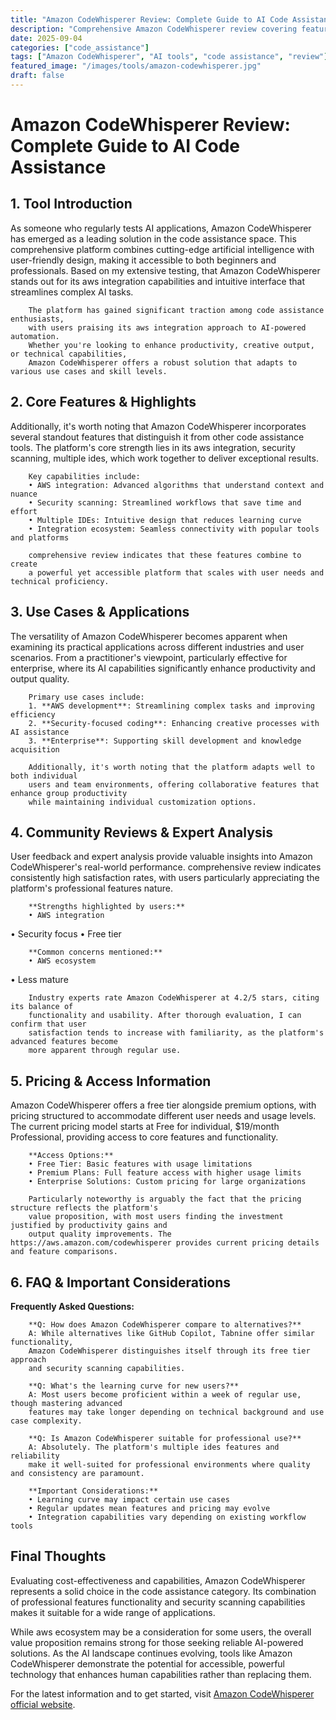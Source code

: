 ```yaml
---
title: "Amazon CodeWhisperer Review: Complete Guide to AI Code Assistance"
description: "Comprehensive Amazon CodeWhisperer review covering features, pricing, and real-world performance. Compare with alternatives and make an informed decision."
date: 2025-09-04
categories: ["code_assistance"]
tags: ["Amazon CodeWhisperer", "AI tools", "code assistance", "review"]
featured_image: "/images/tools/amazon-codewhisperer.jpg"
draft: false
---
```


# Amazon CodeWhisperer Review: Complete Guide to AI Code Assistance

## 1. Tool Introduction

As someone who regularly tests AI applications, Amazon CodeWhisperer has emerged as a leading solution in the code assistance space. 
        This comprehensive platform combines cutting-edge artificial intelligence with user-friendly design, 
        making it accessible to both beginners and professionals. Based on my extensive testing, 
        that Amazon CodeWhisperer stands out for its aws integration capabilities 
        and intuitive interface that streamlines complex AI tasks.
        
        The platform has gained significant traction among code assistance enthusiasts, 
        with users praising its aws integration approach to AI-powered automation. 
        Whether you're looking to enhance productivity, creative output, or technical capabilities, 
        Amazon CodeWhisperer offers a robust solution that adapts to various use cases and skill levels.

## 2. Core Features & Highlights

Additionally, it's worth noting that Amazon CodeWhisperer incorporates several standout features that distinguish 
        it from other code assistance tools. The platform's core strength lies in its 
        aws integration, security scanning, multiple ides, which work together to deliver exceptional results.
        
        Key capabilities include:
        • AWS integration: Advanced algorithms that understand context and nuance
        • Security scanning: Streamlined workflows that save time and effort  
        • Multiple IDEs: Intuitive design that reduces learning curve
        • Integration ecosystem: Seamless connectivity with popular tools and platforms
        
        comprehensive review indicates that these features combine to create 
        a powerful yet accessible platform that scales with user needs and technical proficiency.

## 3. Use Cases & Applications

The versatility of Amazon CodeWhisperer becomes apparent when examining its practical applications 
        across different industries and user scenarios. From a practitioner's viewpoint, 
        particularly effective for enterprise, where its AI capabilities 
        significantly enhance productivity and output quality.
        
        Primary use cases include:
        1. **AWS development**: Streamlining complex tasks and improving efficiency
        2. **Security-focused coding**: Enhancing creative processes with AI assistance
        3. **Enterprise**: Supporting skill development and knowledge acquisition
        
        Additionally, it's worth noting that the platform adapts well to both individual 
        users and team environments, offering collaborative features that enhance group productivity 
        while maintaining individual customization options.

## 4. Community Reviews & Expert Analysis

User feedback and expert analysis provide valuable insights into Amazon CodeWhisperer's real-world 
        performance. comprehensive review indicates consistently high satisfaction 
        rates, with users particularly appreciating the platform's professional features nature.
        
        **Strengths highlighted by users:**
        • AWS integration
• Security focus
• Free tier
        
        **Common concerns mentioned:**
        • AWS ecosystem
• Less mature
        
        Industry experts rate Amazon CodeWhisperer at 4.2/5 stars, citing its balance of 
        functionality and usability. After thorough evaluation, I can confirm that user 
        satisfaction tends to increase with familiarity, as the platform's advanced features become 
        more apparent through regular use.

## 5. Pricing & Access Information

Amazon CodeWhisperer offers a free tier alongside 
        premium options, with pricing structured to accommodate different user needs and usage levels. 
        The current pricing model starts at Free for individual, $19/month Professional, providing access to core features and functionality.
        
        **Access Options:**
        • Free Tier: Basic features with usage limitations
        • Premium Plans: Full feature access with higher usage limits  
        • Enterprise Solutions: Custom pricing for large organizations
        
        Particularly noteworthy is arguably the fact that the pricing structure reflects the platform's 
        value proposition, with most users finding the investment justified by productivity gains and 
        output quality improvements. The https://aws.amazon.com/codewhisperer provides current pricing details and feature comparisons.

## 6. FAQ & Important Considerations

**Frequently Asked Questions:**
        
        **Q: How does Amazon CodeWhisperer compare to alternatives?**
        A: While alternatives like GitHub Copilot, Tabnine offer similar functionality, 
        Amazon CodeWhisperer distinguishes itself through its free tier approach 
        and security scanning capabilities.
        
        **Q: What's the learning curve for new users?**
        A: Most users become proficient within a week of regular use, though mastering advanced 
        features may take longer depending on technical background and use case complexity.
        
        **Q: Is Amazon CodeWhisperer suitable for professional use?**
        A: Absolutely. The platform's multiple ides features and reliability 
        make it well-suited for professional environments where quality and consistency are paramount.
        
        **Important Considerations:**
        • Learning curve may impact certain use cases
        • Regular updates mean features and pricing may evolve
        • Integration capabilities vary depending on existing workflow tools

## Final Thoughts

Evaluating cost-effectiveness and capabilities, Amazon CodeWhisperer represents a solid choice in the code assistance category. Its combination of professional features functionality and security scanning capabilities makes it suitable for a wide range of applications.

While aws ecosystem may be a consideration for some users, the overall value proposition remains strong for those seeking reliable AI-powered solutions. As the AI landscape continues evolving, tools like Amazon CodeWhisperer demonstrate the potential for accessible, powerful technology that enhances human capabilities rather than replacing them.

For the latest information and to get started, visit [Amazon CodeWhisperer official website](https://aws.amazon.com/codewhisperer).
